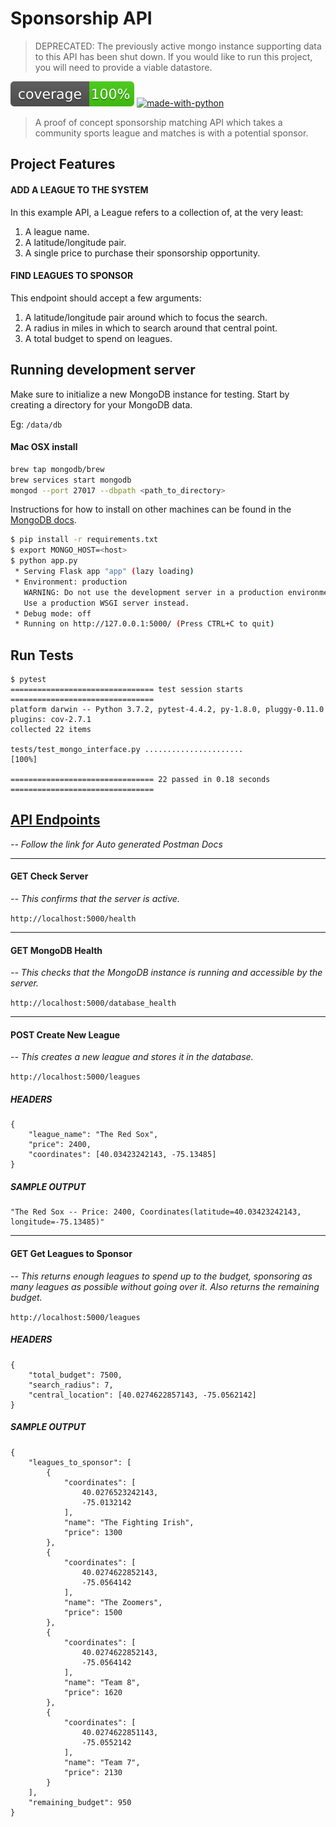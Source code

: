# Sponsorship API
> DEPRECATED: The previously active mongo instance supporting data to this API has been shut down. If you would like to run this project, you will need to provide a viable datastore. 

![coverage][coverage]
[![made-with-python](https://img.shields.io/badge/Made%20with-Python-1f425f.svg)](https://www.python.org/)

> A proof of concept sponsorship matching API which takes a community sports league and matches is with a potential sponsor. 



## Project Features

#### ADD A LEAGUE TO THE SYSTEM
In this example API, a League refers to a collection of, at the very least:

1. A league name.
2. A latitude/longitude pair.
3. A single price to purchase their sponsorship opportunity.

#### FIND LEAGUES TO SPONSOR
This endpoint should accept a few arguments:

1. A latitude/longitude pair around which to focus the search.
2. A radius in miles in which to search around that central point.
3. A total budget to spend on leagues.


## Running development server

Make sure to initialize a new MongoDB instance for testing. 
Start by creating a directory for your MongoDB data.

Eg: `/data/db`

#### Mac OSX install
```sh
brew tap mongodb/brew
brew services start mongodb
mongod --port 27017 --dbpath <path_to_directory>
```

Instructions for how to install on other machines can be found in the [MongoDB docs](https://docs.mongodb.com/v3.2/tutorial/install-mongodb-on-os-x/).

```sh
$ pip install -r requirements.txt
$ export MONGO_HOST=<host>
$ python app.py
 * Serving Flask app "app" (lazy loading)
 * Environment: production
   WARNING: Do not use the development server in a production environment.
   Use a production WSGI server instead.
 * Debug mode: off
 * Running on http://127.0.0.1:5000/ (Press CTRL+C to quit)
```

## Run Tests
```
$ pytest
================================ test session starts ================================
platform darwin -- Python 3.7.2, pytest-4.4.2, py-1.8.0, pluggy-0.11.0
plugins: cov-2.7.1
collected 22 items                                                                                                                                              

tests/test_mongo_interface.py ......................                                                                                                              [100%]

================================ 22 passed in 0.18 seconds ================================
```

## [API Endpoints](https://documenter.getpostman.com/view/6396321/S1LySmdN)
_-- Follow the link for Auto generated Postman Docs_
<hr>

#### GET Check Server
_-- This confirms that the server is active._

`http://localhost:5000/health`

<hr>

#### GET MongoDB Health
_-- This checks that the MongoDB instance is running and accessible by the server._

`http://localhost:5000/database_health`

<hr>

#### POST Create New League
_-- This creates a new league and stores it in the database._

`http://localhost:5000/leagues`


##### HEADERS
```
{
	"league_name": "The Red Sox",
	"price": 2400,
	"coordinates": [40.03423242143, -75.13485]
}
```

##### SAMPLE OUTPUT
```
"The Red Sox -- Price: 2400, Coordinates(latitude=40.03423242143, longitude=-75.13485)"
```

<hr>

#### GET Get Leagues to Sponsor

_-- This returns enough leagues to spend up to the budget, sponsoring as many leagues as possible without going over it. Also returns the remaining budget._

`http://localhost:5000/leagues`



##### HEADERS
```
{
    "total_budget": 7500, 
    "search_radius": 7, 
    "central_location": [40.0274622857143, -75.0562142]
}
```
##### SAMPLE OUTPUT
```
{
    "leagues_to_sponsor": [
        {
            "coordinates": [
                40.0276523242143,
                -75.0132142
            ],
            "name": "The Fighting Irish",
            "price": 1300
        },
        {
            "coordinates": [
                40.0274622852143,
                -75.0564142
            ],
            "name": "The Zoomers",
            "price": 1500
        },
        {
            "coordinates": [
                40.0274622852143,
                -75.0564142
            ],
            "name": "Team 8",
            "price": 1620
        },
        {
            "coordinates": [
                40.0274622851143,
                -75.0552142
            ],
            "name": "Team 7",
            "price": 2130
        }
    ],
    "remaining_budget": 950
}
```

[coverage]: ./coverage.svg
